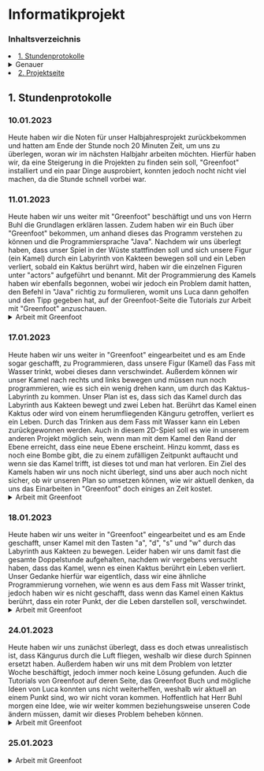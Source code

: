 # Informatikprojekt
### Inhaltsverzeichnis
<li><a href="#kapitel1">1. Stundenprotokolle</a></h2></li>
<details id="Link"><summary>Genauer</summary>
    
  <li><a href="#kapitel1.1">10.01.2023</a></h3></li>
  <li><a href="#kapitel1.2">11.01.2023</a></h3></li>
  <li><a href="#kapitel1.3">17.01.2023</a></h3></li>
  <li><a href="#kapitel1.4">18.01.2023</a></h3></li>
  <li><a href="#kapitel1.5">24.01.2023</a></h3></li>
  <li><a href="#kapitel1.6">25.01.2023</a></h3></li>
</details>

<li><a href="https://github.com/Jana894/Projektseite-2.-Halbjahr/blob/main/README.md">2. Projektseite</a></h2></li>

<h2 id="kapitel1">1. Stundenprotokolle</h2>

<h3 id="kapitel1.1">10.01.2023</h3>
Heute haben wir die Noten für unser Halbjahresprojekt zurückbekommen und hatten am Ende der Stunde noch 20 Minuten Zeit, um uns zu überlegen, woran wir im nächsten Halbjahr arbeiten  möchten. Hierfür haben wir, da eine Steigerung in die Projekten zu finden sein soll, "Greenfoot" installiert und ein paar Dinge ausprobiert, konnten jedoch nocht nicht viel machen, da die Stunde schnell vorbei war.

<h3 id="kapitel1.2">11.01.2023</h3>
Heute haben wir uns weiter mit "Greenfoot" beschäftigt und uns von Herrn Buhl die Grundlagen erklären lassen. Zudem haben wir ein Buch über "Greenfoot" bekommen, um anhand dieses das Programm verstehen zu können und die Programmiersprache "Java". Nachdem wir uns überlegt haben, dass unser Spiel in der Wüste stattfinden soll und sich unsere Figur (ein Kamel) durch ein Labyrinth von Kakteen bewegen soll und ein Leben verliert, sobald ein Kaktus berührt wird, haben wir die einzelnen Figuren unter "actors" aufgeführt und benannt.
Mit der Programmierung des Kamels haben wir ebenfalls begonnen, wobei wir jedoch ein Problem damit hatten, den Befehl in "Java" richtig zu formulieren, womit uns Luca dann geholfen und den Tipp gegeben hat, auf der Greenfoot-Seite die Tutorials zur Arbeit mit "Greenfoot" anzuschauen.

<details id="Link"><summary>Arbeit mit Greenfoot</summary>

[Homepage-Greenfoot](https://www.greenfoot.org/doc)
  
![screenshot greenfoot](Bilder/Screenshot_Greenfoot_tutorials.png "Screenshot von Greenfoot")
</details>

<h3 id="kapitel1.3">17.01.2023</h3>
Heute haben wir uns weiter in "Greenfoot" eingearbeitet und es am Ende sogar geschafft, zu Programmieren, dass unsere Figur (Kamel) das Fass mit Wasser  trinkt, wobei dieses dann verschwindet. Außerdem können wir unser Kamel nach rechts und links bewegen und müssen nun noch programmieren, wie es sich ein wenig drehen kann, um durch das Kaktus-Labyrinth zu kommen. 
Unser Plan ist es, dass sich das Kamel durch das Labyrinth aus Kakteen bewegt und zwei Leben hat. Berührt das Kamel einen Kaktus oder wird von einem herumfliegenden Känguru getroffen, verliert es ein Leben. Durch das Trinken aus dem Fass mit Wasser kann ein Leben zurückgewonnen werden. Auch in diesem 2D-Spiel soll es wie in unserem anderen Projekt möglich sein, wenn man mit dem Kamel den Rand der Ebene erreicht, dass eine neue Ebene erscheint. Hinzu kommt, dass es noch eine Bombe gibt, die zu einem zufälligen Zeitpunkt auftaucht und wenn sie das Kamel trifft, ist dieses tot und man hat verloren. Ein Ziel des Kamels haben wir uns noch nicht überlegt, sind uns aber auch noch nicht sicher, ob wir unseren Plan so umsetzen können, wie wir aktuell denken, da uns das Einarbeiten in "Greenfoot" doch einiges an Zeit kostet.

<details id="Link"><summary>Arbeit mit Greenfoot</summary>

![screenshot greenfoot](Bilder/Screenshot_Greenfoot_1.png "Screenshot von Greenfoot")
![screenshot greenfoot](Bilder/Screenshot_Greenfoot_2.png "Screenshot von Greenfoot")
</details>

<h3 id="kapitel1.4">18.01.2023</h3>
Heute haben wir uns weiter in "Greenfoot" eingearbeitet und es am Ende geschafft, unser Kamel mit den Tasten "a", "d", "s" und "w" durch das Labyrinth aus Kakteen zu bewegen. Leider haben wir uns damit fast die gesamte Doppelstunde aufgehalten, nachdem wir vergebens versucht haben, dass das Kamel, wenn es einen Kaktus berührt ein Leben verliert. Unser Gedanke hierfür war eigentlich, dass wir eine ähnliche Programmierung vornehen, wie wenn es aus dem Fass mit Wasser trinkt, jedoch haben wir es nicht geschafft, dass wenn das Kamel einen Kaktus berührt, dass ein roter Punkt, der die Leben darstellen soll, verschwindet.

<details id="Link"><summary>Arbeit mit Greenfoot</summary>

Code SandWorld

![screenshot greenfoot](Bilder/Screenshot_Greenfoot_3.png "Screenshot von Greenfoot")
![screenshot greenfoot](Bilder/Screenshot_Greenfoot_4.png "Screenshot von Greenfoot")

Code Kamel (Bewegung durch die SandWorld)

![screenshot greenfoot](Bilder/Screenshot_Greenfoot_5.png "Screenshot von Greenfoot")
</details>

<h3 id="kapitel1.5">24.01.2023</h3>
Heute haben wir uns zunächst überlegt, dass es doch etwas unrealistisch ist, dass Kängurus durch die Luft fliegen, weshalb wir diese durch Spinnen ersetzt haben. Außerdem haben wir uns mit dem Problem von letzter Woche beschäftigt, jedoch immer noch keine Lösung gefunden. Auch die Tutorials von Greenfoot auf deren Seite, das Greenfoot Buch und mögliche Ideen von Luca konnten uns nicht weiterhelfen, weshalb wir aktuell an einem Punkt sind, wo wir nicht voran kommen. Hoffentlich hat Herr Buhl morgen eine Idee, wie wir weiter kommen beziehungsweise unseren Code ändern müssen, damit wir dieses Problem beheben können. 

<details id="Link"><summary>Arbeit mit Greenfoot</summary>

Die roten Kreuze markieren unsere problematische Stelle.
    
![screenshot greenfoot](Bilder/Screenshot_Greenfoot_6.png "Screenshot von Greenfoot")
</details>

<h3 id="kapitel1.6">25.01.2023</h3>

<details id="Link"><summary>Arbeit mit Greenfoot</summary>

Programmierung World
    
![screenshot greenfoot](Bilder/Screenshot_Greenfoot_9.png "Screenshot von Greenfoot")

![screenshot greenfoot](Bilder/Screenshot_Greenfoot_8.png "Screenshot von Greenfoot")
    
Programmierung Kamel
    
![screenshot greenfoot](Bilder/Screenshot_Greenfoot_7.png "Screenshot von Greenfoot")
    
![screenshot greenfoot](Bilder/Screenshot_Greenfoot_10.png "Screenshot von Greenfoot")
</details>

